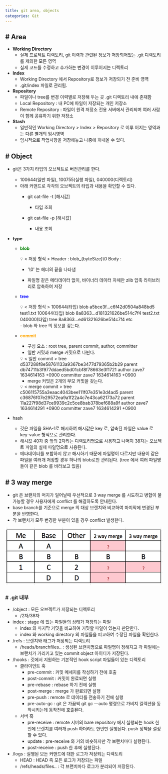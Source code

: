 ```yaml
---
title: git area, objects
categories: Git
---
```


## # **Area**

- **Working Directory**
    - 실제 프로젝트 디렉토리, git 이력과 관련된 정보가
    저장되어있는 .git 디렉토리를 제외한 모든 영역
    - 실제 코드를 수정하고 추가하는 변경이 이루어지는 디렉토리
- **Index**
    - Working Directory 에서 Repository로 정보가 저장되기 전
    준비 영역
    - .git/index 파일로 관리됨.
- **Repository**
    - 파일이나 tree를 변경 이력별로 저장해 두는 곳
    .git 디렉토리 내에 존재함
    - Local Repository : 내 PC에 파일이 저장되는 개인 저장소
    - Remote Repository : 파일이 원격 저장소 전용 서버에서
    관리되며 여러 사람이 함께 공유하기 위한 저장소
- **Stash**
    - 일반적인 Working Directory > Index > Repository 로 이루
    어지는 영역과는 다른 별개의 임시영역
    - 임시적으로 작업사항을 저장해놓고 나중에 꺼내올 수 있다.

## # **Object**

- git은 3가지 타입의 오브젝트로 버전관리를 한다.
    - 100644(일반 파일), 100755(실행 파일), 040000(디렉토리)
    - 아래 커맨드로 각각의 오브젝트의 타입과 내용을 확인할 수 있다.
        - git cat-file -t [해시값]
            
            - 타입 조회
            
        - git cat-file -p [해시값]
            
            - 내용 조회
            
- **type**
    - <span style="color:green"><b>blob</b></span>
        
        <aside>
        💡 < 저장 형식 >
        Header : blob_{byteSize}\0
        Body :
        
        </aside>
        
        - '\0' 는 헤더의 끝을 나타냄
        
        - 파일명 같은 메타데이터 없이, 바이너리 데이터 자체만 zlib 압축 라이브러리로 압축하여 저장
        
    - <span style="color:blue"><b>tree</b></span>
        
        <aside>
        💡 < 저장 형식 >
        100644(타입) blob a5bce3f...c6f42d0504a848bd5 test1.txt 
        100644(타입) blob 8a8363...d181321626be514c7f4 test2.txt 
        040000(타입) tree 8a8363...ed61321626be514c7f4 etc
        </aside>
        - blob 와 tree 의 정보를 갖는다.
    
    - <span style="color:orange"><b>commit</b></span>
        - 구성 요소 : root tree, parent commit, author, committer
        - 일반 커밋과 merge 커밋으로 나뉜다.
        
        <aside>
        💡 < 일반 commit >
        tree d537288f8e58761133a9367be3477d79365b2b29
        parent db74711b3f977ddaed5bd01cbf8f78663e3f1721
        author zave7 <zave7@naver.com> 1634614163 +0900
        committer zave7 <zave7@naver.com> 1634614163 +0900
        </aside>
        
        - merge 커밋은 2개의 부모 커밋을 갖는다.
        
        <aside>
        💡 < merge commit >
        tree c506115755a3eaac4043bee111f07e351e3d4ad5
        parent c36876f07e29572ea9a1f22a4c7e43ca62173a72
        parent 11a227f98d37ce9939c2c5ce8bab378bef688a9f
        author zave7 <zave7@naver.com> 1634614291 +0900
        committer zave7 <zave7@naver.com> 1634614291 +0900
        </aside>
        
- hash
    - 깃은 파일을 SHA-1로 해시하여 해시값은 key 로, 압축된 파일은 value 로 key-value 형식으로 관리한다.
    - 해시값 40자 중 앞의 2자리는 디렉토리명으로 사용하고 나머지 38자는 오브젝트 파일의 실제 파일명으로 사용된다.
    - 메타데이터를 포함하지 않고 해시하기 때문에 파일명이 다르지만 내용이 같은 파일을 여러개 저장할 경우 하나의 blob로만 관리된다. 
    (tree 에서 여러 파일명들이 같은 blob 를 바라보고 있음)

## # **3 way merge**

- git 은  브랜치의 머지가 일어날때 우선적으로 3 way merge 를 시도하고 병합이 불가능할 경우 사용자에게 conflict 를 해결하도록 안내한다.
- base branch를 기준으로 merge 의 대상 브랜치와 비교하여 마지막에 변경된 부분을 반영한다.
- 각 브랜치가 모두 변경한 부분이 있을 경우 conflict 발생한다.

![Untitled](/images/git/3waymerge.png)

### # .git 내부

- /object : 모든 오브젝트가 저장되는 디렉토리
    - /2자/38자
- index : stage 에 있는 파일들의 상태가 저장되는 파일
    - index 와 마지막 커밋을 비교하여 커밋할 파일이 있는지 판단한다.
    - index 와 working directory 의 파일들을 피교하여 수정된 파일을 확인한다.
- /refs : 브랜치와 태그가 저장되는 디렉토리
    - /heads/branchfiles.. : 생성된 브랜치명으로 파일명이 정해지고 각 파일에는 브랜치가 가리키고 있는 commit object 아이디가 저장된다.
- /hooks : 깃에서 지원하는 기본적인 hook script 파일들이 있는 디렉토리
    - 클라이언트 훅
        - pre-commit : 커밋 메세지를 작성하기 전에 호출
        - post-commit : 커밋이 완료되면 실행
        - pre-rebase : rebase 하기 전에 실행
        - post-merge : merge 가 완료되면 실행
        - pre-push : remote 로 데이터를 전송하기 전에 실행
        - pre-auto-gc : git 은 가끔씩 git gc —auto 명령으로 가비지 컬렉션을 동작시키는데 동작전에 호출된다.
    - 서버 훅
        - pre-receive : remote 서버의 bare repository 에서 실행되는 hook
        한번에 브랜치를 여러개 push 하더라도 한번만 실행된다.
        push 정책을 설정할 수 있다.
        - update : pre-receive 와 거의 비슷하지만 각 브랜치마다 실행된다.
        - post-receive : push 한 후에 실행된다.
- /logs : 실행된 모든 커맨드에 대한 로그가 저장되는 디렉토리
    - HEAD : HEAD 즉 모든 로그가 저장되는 파일
    - /refs/heads/files.. : 각 브랜치마다 로그가 분리되어 저장된다.